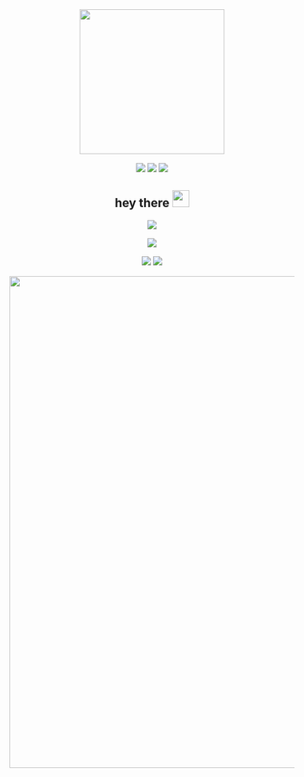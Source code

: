 <div id="header" align="center">
  <img style="margin-bottom:16px" src="https://media.giphy.com/media/qgQUggAC3Pfv687qPC/giphy.gif" width="256">
  
  <div id="badges">
    <a target="_blank" href="https://www.linkedin.com/in/filippolauria"><img src="https://img.shields.io/badge/LinkedIn-blue?style=flat&logo=linkedin&logoColor=white"></a>
    <a target="_blank" href="https://www.iit.cnr.it/filippo.lauria/"><img src="https://img.shields.io/badge/IIT-CNR-blueviolet?style=flat"></a>
    <a href="https://github.com/filippolauria?tab=followers"><img src="https://img.shields.io/github/followers/filippolauria.svg?style=social&label=follow&maxAge=2592000"></a>
  </div>
  
  <h2>
    hey there
    <img src="https://media.giphy.com/media/hvRJCLFzcasrR4ia7z/giphy.gif" width="30px"/>
  </h2>
</div>

<div style="margin-bottom:16px" align="center">
  <img align="center" src="https://github-readme-stats.vercel.app/api?username=filippolauria&show_icons=true">
</div>

<div style="margin-bottom:16px" align="center">
  <img align="center" src="https://github-profile-trophy.vercel.app/?username=filippolauria&theme=flat&margin-w=10&no-frame=false&row=2&column=4">
</div>

<div style="margin-bottom:16px" align="center">
    <img src="https://github-readme-stats.vercel.app/api/top-langs/?username=filippolauria&hide_title=1&langs_count=10&card_width=270&layout=compact&hide_border=true"/>
    <img align="top" src="https://github-readme-streak-stats.herokuapp.com/?user=filippolauria&hide_border=true&theme=graywhite">
</div>

<div align="center">
    <img src="https://github-readme-activity-graph.vercel.app/graph?username=filippolauria&bg_color=ffffff&color=191e50&line=9e4c98&point=191e50&area=true&hide_border=true" width="870px"/>
</div>
